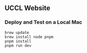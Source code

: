## UCCL Website

### Deploy and Test on a Local Mac

```shell
brew update
brew install node pnpm
pnpm install
pnpm run dev
```

